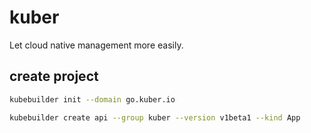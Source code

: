 # kuber

Let cloud native management more easily.

## create project

```bash
kubebuilder init --domain go.kuber.io

kubebuilder create api --group kuber --version v1beta1 --kind App
```

